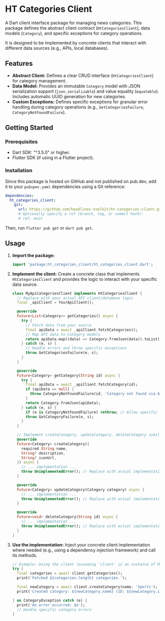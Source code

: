 # HT Categories Client

A Dart client interface package for managing news categories. This package defines the abstract client contract (`HtCategoriesClient`), data models (`Category`), and specific exceptions for category operations.

It is designed to be implemented by concrete clients that interact with different data sources (e.g., APIs, local databases).

## Features

*   **Abstract Client:** Defines a clear CRUD interface (`HtCategoriesClient`) for category management.
*   **Data Model:** Provides an immutable `Category` model with JSON serialization support (`json_serializable`) and value equality (`equatable`). Includes automatic UUID generation for new categories.
*   **Custom Exceptions:** Defines specific exceptions for granular error handling during category operations (e.g., `GetCategoriesFailure`, `CategoryNotFoundFailure`).

## Getting Started

### Prerequisites

*   Dart SDK: "^3.5.0" or higher.
*   Flutter SDK (if using in a Flutter project).

### Installation

Since this package is hosted on GitHub and not published on pub.dev, add it to your `pubspec.yaml` dependencies using a Git reference:

```yaml
dependencies:
  ht_categories_client:
    git:
      url: https://github.com/headlines-toolkit/ht-categories-client.git
      # Optionally specify a ref (branch, tag, or commit hash):
      # ref: main
```

Then, run `flutter pub get` or `dart pub get`.

## Usage

1.  **Import the package:**

    ```dart
    import 'package:ht_categories_client/ht_categories_client.dart';
    ```

2.  **Implement the client:** Create a concrete class that implements `HtCategoriesClient` and provides the logic to interact with your specific data source.

    ```dart
    class MyApiCategoriesClient implements HtCategoriesClient {
      // Replace with your actual API client/database logic
      final _apiClient = YourApiClient();

      @override
      Future<List<Category>> getCategories() async {
        try {
          // Fetch data from your source
          final apiData = await _apiClient.fetchCategories();
          // Map API data to Category models
          return apiData.map((data) => Category.fromJson(data)).toList();
        } catch (e, s) {
          // Handle errors and throw specific exceptions
          throw GetCategoriesFailure(e, s);
        }
      }

      @override
      Future<Category> getCategory(String id) async {
        try {
          final apiData = await _apiClient.fetchCategory(id);
          if (apiData == null) {
            throw CategoryNotFoundFailure(id, 'Category not found via API', StackTrace.current);
          }
          return Category.fromJson(apiData);
        } catch (e, s) {
          if (e is CategoryNotFoundFailure) rethrow; // Allow specific exception
          throw GetCategoryFailure(e, s);
        }
      }

      // Implement createCategory, updateCategory, deleteCategory similarly...
      @override
      Future<Category> createCategory({
        required String name,
        String? description,
        String? iconUrl,
      }) async {
        // ... implementation ...
        throw UnimplementedError(); // Replace with actual implementation
      }

      @override
      Future<Category> updateCategory(Category category) async {
        // ... implementation ...
        throw UnimplementedError(); // Replace with actual implementation
      }

      @override
      Future<void> deleteCategory(String id) async {
        // ... implementation ...
        throw UnimplementedError(); // Replace with actual implementation
      }
    }
    ```

3.  **Use the implementation:** Inject your concrete client implementation where needed (e.g., using a dependency injection framework) and call its methods.

    ```dart
    // Example: Using the client (assuming 'client' is an instance of MyApiCategoriesClient)
    try {
      final categories = await client.getCategories();
      print('Fetched ${categories.length} categories.');

      final newCategory = await client.createCategory(name: 'Sports');
      print('Created category: ${newCategory.name} (ID: ${newCategory.id})');

    } on CategoryException catch (e) {
      print('An error occurred: $e');
      // Handle specific category errors
    }
    ```

